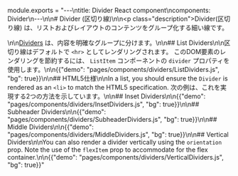 module.exports = "---\ntitle: Divider React component\ncomponents: Divider\n---\n\n# Divider (区切り線)\n\n<p class=\"description\">Divider(区切り線) は、リストおよびレイアウトのコンテンツをグループ化する細い線です。</p>\n\n[Dividers](https://material.io/design/components/dividers.html) は、内容を明確なグループに分けます。\n\n## List Dividers\n\n区切り線はデフォルトで `<hr>` としてレンダリングされます。 このDOM要素のレンダリングを節約するには、 `ListItem` コンポーネントの `divider` プロパティを使用します。\n\n{{\"demo\": \"pages/components/dividers/ListDividers.js\", \"bg\": true}}\n\n## HTML5仕様\n\nIn a list, you should ensure the `Divider` is rendered as an `<li>` to match the HTML5 specification. 次の例は、これを実現する2つの方法を示しています。\n\n## Inset Dividers\n\n{{\"demo\": \"pages/components/dividers/InsetDividers.js\", \"bg\": true}}\n\n## Subheader Dividers\n\n{{\"demo\": \"pages/components/dividers/SubheaderDividers.js\", \"bg\": true}}\n\n## Middle Dividers\n\n{{\"demo\": \"pages/components/dividers/MiddleDividers.js\", \"bg\": true}}\n\n## Vertical Dividers\n\nYou can also render a divider vertically using the `orientation` prop. Note the use of the `flexItem` prop to accommodate for the flex container.\n\n{{\"demo\": \"pages/components/dividers/VerticalDividers.js\", \"bg\": true}}"